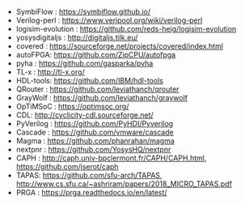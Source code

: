 * SymbiFlow : https://symbiflow.github.io/
* Verilog-perl : https://www.veripool.org/wiki/verilog-perl
* logisim-evolution : https://github.com/reds-heig/logisim-evolution
* yosysdigitaljs : http://digitaljs.tilk.eu/
* covered : https://sourceforge.net/projects/covered/index.html
* autoFPGA: https://github.com/ZipCPU/autofpga
* pyha : https://github.com/gasparka/pyha
* TL-x : http://tl-x.org/
* HDL-tools: https://github.com/IBM/hdl-tools
* QRouter : https://github.com/leviathanch/qrouter
* GrayWolf : https://github.com/leviathanch/graywolf
* OpTiMSoC : https://optimsoc.org/
* CDL: http://cyclicity-cdl.sourceforge.net/
* PyVerilog : https://github.com/PyHDI/Pyverilog
* Cascade : https://github.com/vmware/cascade
* Magma : https://github.com/phanrahan/magma
* nextpnr : https://github.com/YosysHQ/nextpnr
* CAPH : http://caph.univ-bpclermont.fr/CAPH/CAPH.html, https://github.com/jserot/caph
* TAPAS: https://github.com/sfu-arch/TAPAS, http://www.cs.sfu.ca/~ashriram/papers/2018_MICRO_TAPAS.pdf
* PRGA : https://prga.readthedocs.io/en/latest/
